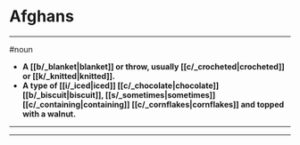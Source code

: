# Afghans
---
#noun
- **A [[b/_blanket|blanket]] or throw, usually [[c/_crocheted|crocheted]] or [[k/_knitted|knitted]].**
- **A type of [[i/_iced|iced]] [[c/_chocolate|chocolate]] [[b/_biscuit|biscuit]], [[s/_sometimes|sometimes]] [[c/_containing|containing]] [[c/_cornflakes|cornflakes]] and topped with a walnut.**
---
---
